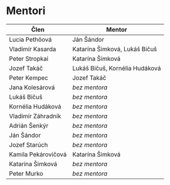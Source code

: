 # Mentori

| Člen                | Mentor                               |
|---------------------|--------------------------------------|
| Lucia Pethöová      | Ján Šándor                           |
| Vladimír Kasarda    | Katarína Šimková, Lukáš Bičuš        |
| Peter Stropkai      | Katarína Šimková                     |
| Jozef Takáč         | Lukáš Bičuš, Kornélia Hudáková       |
| Peter Kempec        | Jozef Takáč                          |
| Jana Kolesárová     | *bez mentora*                        |
| Lukáš Bičuš         | *bez mentora*                        |
| Kornélia Hudáková   | *bez mentora*                        |
| Vladimír Záhradník  | *bez mentora*                        |
| Adrián Šenkýr       | *bez mentora*                        |
| Ján Šándor          | *bez mentora*                        |
| Jozef Starúch       | *bez mentora*                        |
| Kamila Pekárovičová | Katarína Šimková                     |
| Katarína Šimková    | *bez mentora*                        |
| Peter Murko         | *bez mentora*                        |
